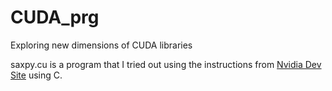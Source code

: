 # CUDA_prg
Exploring new dimensions of CUDA libraries

<p>saxpy.cu is a program that I tried out using the instructions from <a href="https://developer.nvidia.com/blog/easy-introduction-cuda-c-and-c/">Nvidia Dev Site</a> using C.</p>
